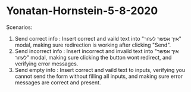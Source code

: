# Yonatan-Hornstein-5-8-2020

Scenarios:

1. Send correct info : Insert correct and vaild text into "איך אפשר לעזור" modal, making sure redirection is working after clicking "Send".
2. Send incorrect info : Insert incorrect and invaild text into "איך אפשר לעזור" modal, making sure clicking the button wont redirect, and verifying error messages.
3. Send empty info : Insert correct and vaild text to inputs, verifying you cannot send the form without filling all inputs, and making sure error messages are correct and present.
